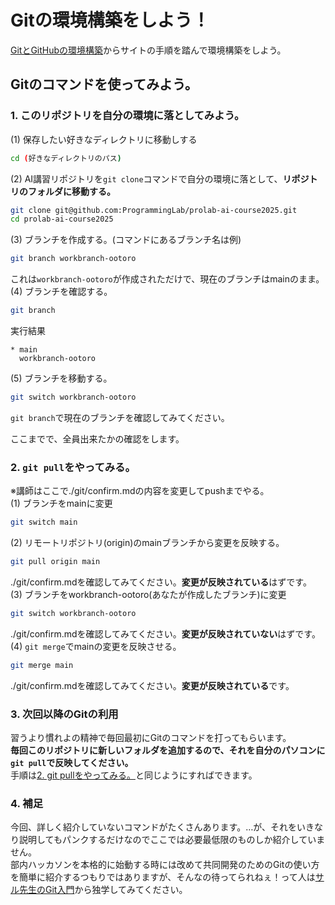 # Gitの環境構築をしよう！  
[GitとGitHubの環境構築](https://zenn.dev/zarathustra/books/79762a7f46d3b4/viewer/bc7a89)からサイトの手順を踏んで環境構築をしよう。  
  
## Gitのコマンドを使ってみよう。  
### 1. このリポジトリを自分の環境に落としてみよう。
(1) 保存したい好きなディレクトリに移動しする
```sh
cd (好きなディレクトリのパス)
```
(2) AI講習リポジトリを`git clone`コマンドで自分の環境に落として、**リポジトリのフォルダに移動する。**
```sh
git clone git@github.com:ProgrammingLab/prolab-ai-course2025.git
cd prolab-ai-course2025
```
(3) ブランチを作成する。(コマンドにあるブランチ名は例)  
```sh
git branch workbranch-ootoro
```
これは`workbranch-ootoro`が作成されただけで、現在のブランチはmainのまま。  
(4) ブランチを確認する。
```sh
git branch
```
実行結果  
```
* main
  workbranch-ootoro
```
(5) ブランチを移動する。
```sh
git switch workbranch-ootoro
```
`git branch`で現在のブランチを確認してみてください。

ここまでで、全員出来たかの確認をします。  
  
### 2. `git pull`をやってみる。 
※講師はここで./git/confirm.mdの内容を変更してpushまでやる。  
(1) ブランチをmainに変更  
```sh
git switch main
```
(2) リモートリポジトリ(origin)のmainブランチから変更を反映する。
```sh
git pull origin main
```
./git/confirm.mdを確認してみてください。**変更が反映されている**はずです。  
(3) ブランチをworkbranch-ootoro(あなたが作成したブランチ)に変更  
```sh
git switch workbranch-ootoro
```
./git/confirm.mdを確認してみてください。**変更が反映されていない**はずです。  
(4) `git merge`でmainの変更を反映させる。
```sh
git merge main
```
./git/confirm.mdを確認してみてください。**変更が反映されている**です。  

### 3. 次回以降のGitの利用
習うより慣れよの精神で毎回最初にGitのコマンドを打ってもらいます。  
**毎回このリポジトリに新しいフォルダを追加するので、それを自分のパソコンに`git pull`で反映してください。**  
手順は[2. git pullをやってみる。](#2-git-pullをやってみる)と同じようにすればできます。 

### 4. 補足
今回、詳しく紹介していないコマンドがたくさんあります。…が、それをいきなり説明してもパンクするだけなのでここでは必要最低限のものしか紹介していません。  
部内ハッカソンを本格的に始動する時には改めて共同開発のためのGitの使い方を簡単に紹介するつもりではありますが、そんなの待ってられねぇ！って人は[サル先生のGit入門](https://backlog.com/ja/git-tutorial/)から独学してみてください。